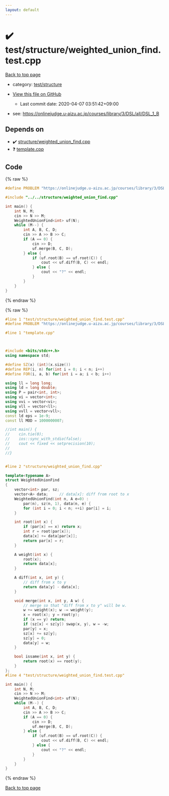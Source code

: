 ```yaml
---
layout: default
---
```


<!-- mathjax config similar to math.stackexchange -->
<script type="text/javascript" async
  src="https://cdnjs.cloudflare.com/ajax/libs/mathjax/2.7.5/MathJax.js?config=TeX-MML-AM_CHTML">
</script>
<script type="text/x-mathjax-config">
  MathJax.Hub.Config({
    TeX: { equationNumbers: { autoNumber: "AMS" }},
    tex2jax: {
      inlineMath: [ ['$','$'] ],
      processEscapes: true
    },
    "HTML-CSS": { matchFontHeight: false },
    displayAlign: "left",
    displayIndent: "2em"
  });
</script>

<script type="text/javascript" src="https://cdnjs.cloudflare.com/ajax/libs/jquery/3.4.1/jquery.min.js"></script>
<script src="https://cdn.jsdelivr.net/npm/jquery-balloon-js@1.1.2/jquery.balloon.min.js" integrity="sha256-ZEYs9VrgAeNuPvs15E39OsyOJaIkXEEt10fzxJ20+2I=" crossorigin="anonymous"></script>
<script type="text/javascript" src="../../../assets/js/copy-button.js"></script>
<link rel="stylesheet" href="../../../assets/css/copy-button.css" />


# :heavy_check_mark: test/structure/weighted_union_find.test.cpp

<a href="../../../index.html">Back to top page</a>

* category: <a href="../../../index.html#2c7aa83aa7981015c539598d29afdf98">test/structure</a>
* <a href="{{ site.github.repository_url }}/blob/master/test/structure/weighted_union_find.test.cpp">View this file on GitHub</a>
    - Last commit date: 2020-04-07 03:51:42+09:00


* see: <a href="https://onlinejudge.u-aizu.ac.jp/courses/library/3/DSL/all/DSL_1_B">https://onlinejudge.u-aizu.ac.jp/courses/library/3/DSL/all/DSL_1_B</a>


## Depends on

* :heavy_check_mark: <a href="../../../library/structure/weighted_union_find.cpp.html">structure/weighted_union_find.cpp</a>
* :question: <a href="../../../library/template.cpp.html">template.cpp</a>


## Code

<a id="unbundled"></a>
{% raw %}
```cpp
#define PROBLEM "https://onlinejudge.u-aizu.ac.jp/courses/library/3/DSL/all/DSL_1_B"

#include "../../structure/weighted_union_find.cpp"

int main() {
    int N, M;
    cin >> N >> M;
    WeightedUnionFind<int> uf(N);
    while (M--) {
        int A, B, C, D;
        cin >> A >> B >> C;
        if (A == 0) {
            cin >> D;
            uf.merge(B, C, D);
        } else {
            if (uf.root(B) == uf.root(C)) {
                cout << uf.diff(B, C) << endl;
            } else {
                cout << "?" << endl;
            }
        }
    }
}

```
{% endraw %}

<a id="bundled"></a>
{% raw %}
```cpp
#line 1 "test/structure/weighted_union_find.test.cpp"
#define PROBLEM "https://onlinejudge.u-aizu.ac.jp/courses/library/3/DSL/all/DSL_1_B"

#line 1 "template.cpp"



#include <bits/stdc++.h>
using namespace std;

#define SZ(x) (int)(x.size())
#define REP(i, n) for(int i = 0; i < n; i++)
#define FOR(i, a, b) for(int i = a; i < b; i++)

using ll = long long;
using ld = long double;
using P = pair<int, int>;
using vi = vector<int>;
using vvi = vector<vi>;
using vll = vector<ll>;
using vvll = vector<vll>;
const ld eps = 1e-9;
const ll MOD = 1000000007;

//int main() {
//    cin.tie(0);
//    ios::sync_with_stdio(false);
//    cout << fixed << setprecision(10);
//
//}


#line 2 "structure/weighted_union_find.cpp"

template<typename A>
struct WeightedUnionFind
{
    vector<int> par, sz;
    vector<A> data;     // data[x]: diff from root to x
    WeightedUnionFind(int n, A e=0) :
        par(n), sz(n, 1), data(n, e) {
        for (int i = 0; i < n; ++i) par[i] = i;
    }

    int root(int x) {
        if (par[x] == x) return x;
        int r = root(par[x]);
        data[x] += data[par[x]];
        return par[x] = r;
    }

    A weight(int x) {
        root(x);
        return data[x];
    }

    A diff(int x, int y) {
        // diff from x to y
        return data[y] - data[x];
    }

    void merge(int x, int y, A w) {
        // merge so that "diff from x to y" will be w.
        w += weight(x); w -= weight(y);
        x = root(x); y = root(y);
        if (x == y) return;
        if (sz[x] < sz[y]) swap(x, y), w = -w;
        par[y] = x;
        sz[x] += sz[y];
        sz[y] = 0;
        data[y] = w;
    }

    bool issame(int x, int y) {
        return root(x) == root(y);
    }
};
#line 4 "test/structure/weighted_union_find.test.cpp"

int main() {
    int N, M;
    cin >> N >> M;
    WeightedUnionFind<int> uf(N);
    while (M--) {
        int A, B, C, D;
        cin >> A >> B >> C;
        if (A == 0) {
            cin >> D;
            uf.merge(B, C, D);
        } else {
            if (uf.root(B) == uf.root(C)) {
                cout << uf.diff(B, C) << endl;
            } else {
                cout << "?" << endl;
            }
        }
    }
}

```
{% endraw %}

<a href="../../../index.html">Back to top page</a>

